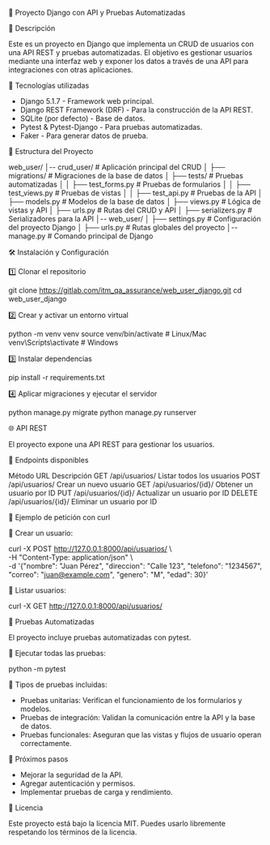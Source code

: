 📌 Proyecto Django con API y Pruebas Automatizadas

📖 Descripción

Este es un proyecto en Django que implementa un CRUD de usuarios con una API REST y pruebas automatizadas.
El objetivo es gestionar usuarios mediante una interfaz web y exponer los datos a través de una API para integraciones con otras aplicaciones.

🚀 Tecnologías utilizadas

- Django 5.1.7 - Framework web principal.
- Django REST Framework (DRF) - Para la construcción de la API REST.
- SQLite (por defecto) - Base de datos.
- Pytest & Pytest-Django - Para pruebas automatizadas.
- Faker - Para generar datos de prueba.

📂 Estructura del Proyecto

web_user/
│-- crud_user/              # Aplicación principal del CRUD
│   ├── migrations/         # Migraciones de la base de datos
│   ├── tests/              # Pruebas automatizadas
│   │   ├── test_forms.py   # Pruebas de formularios
│   │   ├── test_views.py   # Pruebas de vistas
│   │   ├── test_api.py     # Pruebas de la API
│   ├── models.py           # Modelos de la base de datos
│   ├── views.py            # Lógica de vistas y API
│   ├── urls.py             # Rutas del CRUD y API
│   ├── serializers.py      # Serializadores para la API
│-- web_user/
│   ├── settings.py         # Configuración del proyecto Django
│   ├── urls.py             # Rutas globales del proyecto
│-- manage.py               # Comando principal de Django

🛠 Instalación y Configuración

1️⃣ Clonar el repositorio

git clone https://gitlab.com/itm_qa_assurance/web_user_django.git
cd web_user_django

2️⃣ Crear y activar un entorno virtual

python -m venv venv
source venv/bin/activate  # Linux/Mac
venv\Scripts\activate    # Windows

3️⃣ Instalar dependencias

pip install -r requirements.txt

4️⃣ Aplicar migraciones y ejecutar el servidor

python manage.py migrate
python manage.py runserver

🌐 API REST

El proyecto expone una API REST para gestionar los usuarios.

🔹 Endpoints disponibles

Método      URL                     Descripción
GET         /api/usuarios/          Listar todos los usuarios
POST        /api/usuarios/          Crear un nuevo usuario
GET         /api/usuarios/{id}/     Obtener un usuario por ID
PUT         /api/usuarios/{id}/     Actualizar un usuario por ID
DELETE      /api/usuarios/{id}/     Eliminar un usuario por ID

📌 Ejemplo de petición con curl

🔹 Crear un usuario:

curl -X POST http://127.0.0.1:8000/api/usuarios/ \  
     -H "Content-Type: application/json" \  
     -d '{"nombre": "Juan Pérez", "direccion": "Calle 123", "telefono": "1234567", "correo": "juan@example.com", "genero": "M", "edad": 30}'

🔹 Listar usuarios:

curl -X GET http://127.0.0.1:8000/api/usuarios/

🧪 Pruebas Automatizadas

El proyecto incluye pruebas automatizadas con pytest.

🔹 Ejecutar todas las pruebas:

python -m pytest

🔹 Tipos de pruebas incluidas:

- Pruebas unitarias: Verifican el funcionamiento de los formularios y modelos.
- Pruebas de integración: Validan la comunicación entre la API y la base de datos.
- Pruebas funcionales: Aseguran que las vistas y flujos de usuario operan correctamente.

🎯 Próximos pasos

- Mejorar la seguridad de la API.
- Agregar autenticación y permisos.
- Implementar pruebas de carga y rendimiento.

📜 Licencia

Este proyecto está bajo la licencia MIT. Puedes usarlo libremente respetando los términos de la licencia.